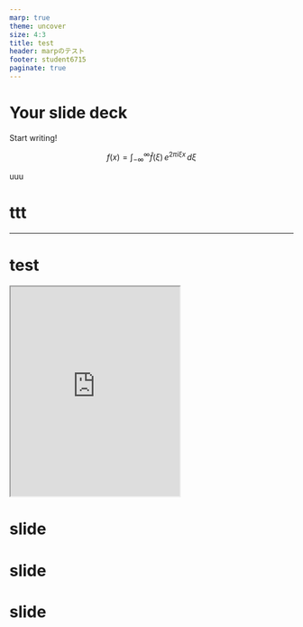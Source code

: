 ```yaml
---
marp: true
theme: uncover
size: 4:3
title: test
header: marpのテスト
footer: student6715
paginate: true
---
```


<!--
headingDivider: 1
-->

# Your slide deck

Start writing!

$$
f(x) = \int_{-\infty}^\infty
    \hat f(\xi)\,e^{2 \pi i \xi x}
    \,d\xi
$$


uuu
# ttt
---


# test

<div>
<iframe width="300" height="371" src="https://lichess.org/study/embed/Kqe4S33B/V4mj54mh"></iframe>
</div>


# slide

# slide

# slide
